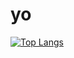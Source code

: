 # yo

[![Top Langs](https://github-readme-stats.vercel.app/api/top-langs/?username=anuraghazra&langs_count=20)](https://github.com/anuraghazra/github-readme-stats)

